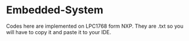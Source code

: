 # Embedded-System
Codes here are implemented on LPC1768 form NXP.
They are .txt so you will have to copy it and paste it to your IDE.
